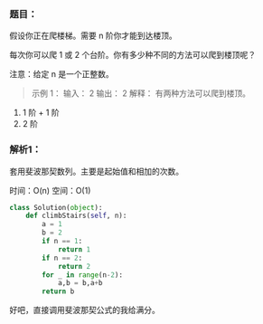 ### 题目：
假设你正在爬楼梯。需要 n 阶你才能到达楼顶。

每次你可以爬 1 或 2 个台阶。你有多少种不同的方法可以爬到楼顶呢？

注意：给定 n 是一个正整数。

>示例 1：
输入： 2
输出： 2
解释： 有两种方法可以爬到楼顶。
1.  1 阶 + 1 阶
2.  2 阶

### 解析1：
套用斐波那契数列。主要是起始值和相加的次数。

时间：O(n)
空间：O(1)

```python
class Solution(object):
    def climbStairs(self, n):
        a = 1
        b = 2
        if n == 1:
            return 1
        if n == 2:
            return 2
        for _ in range(n-2):
            a,b = b,a+b
        return b
```

好吧，直接调用斐波那契公式的我给满分。